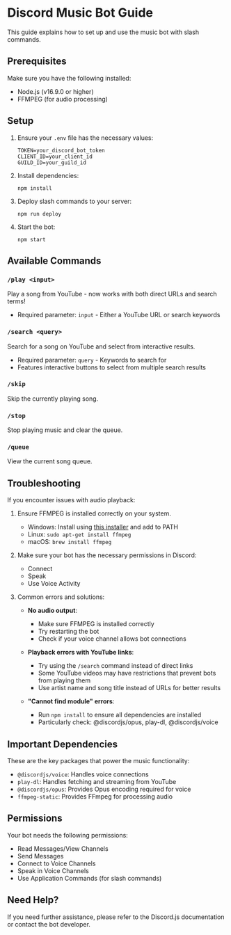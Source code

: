 # Discord Music Bot Guide

This guide explains how to set up and use the music bot with slash commands.

## Prerequisites

Make sure you have the following installed:
- Node.js (v16.9.0 or higher)
- FFMPEG (for audio processing)

## Setup

1. Ensure your `.env` file has the necessary values:
   ```
   TOKEN=your_discord_bot_token
   CLIENT_ID=your_client_id
   GUILD_ID=your_guild_id
   ```

2. Install dependencies:
   ```
   npm install
   ```

3. Deploy slash commands to your server:
   ```
   npm run deploy
   ```

4. Start the bot:
   ```
   npm start
   ```

## Available Commands

### `/play <input>`
Play a song from YouTube - now works with both direct URLs and search terms!
- Required parameter: `input` - Either a YouTube URL or search keywords

### `/search <query>`
Search for a song on YouTube and select from interactive results.
- Required parameter: `query` - Keywords to search for
- Features interactive buttons to select from multiple search results

### `/skip`
Skip the currently playing song.

### `/stop`
Stop playing music and clear the queue.

### `/queue`
View the current song queue.

## Troubleshooting

If you encounter issues with audio playback:

1. Ensure FFMPEG is installed correctly on your system.
   - Windows: Install using [this installer](https://www.gyan.dev/ffmpeg/builds/) and add to PATH
   - Linux: `sudo apt-get install ffmpeg`
   - macOS: `brew install ffmpeg`

2. Make sure your bot has the necessary permissions in Discord:
   - Connect
   - Speak
   - Use Voice Activity
   
3. Common errors and solutions:
   - **No audio output**: 
     - Make sure FFMPEG is installed correctly
     - Try restarting the bot
     - Check if your voice channel allows bot connections
   
   - **Playback errors with YouTube links**: 
     - Try using the `/search` command instead of direct links
     - Some YouTube videos may have restrictions that prevent bots from playing them
     - Use artist name and song title instead of URLs for better results

   - **"Cannot find module" errors**:
     - Run `npm install` to ensure all dependencies are installed
     - Particularly check: @discordjs/opus, play-dl, @discordjs/voice

## Important Dependencies

These are the key packages that power the music functionality:
- `@discordjs/voice`: Handles voice connections
- `play-dl`: Handles fetching and streaming from YouTube
- `@discordjs/opus`: Provides Opus encoding required for voice
- `ffmpeg-static`: Provides FFmpeg for processing audio

## Permissions

Your bot needs the following permissions:
- Read Messages/View Channels
- Send Messages
- Connect to Voice Channels
- Speak in Voice Channels
- Use Application Commands (for slash commands)

## Need Help?

If you need further assistance, please refer to the Discord.js documentation or contact the bot developer. 